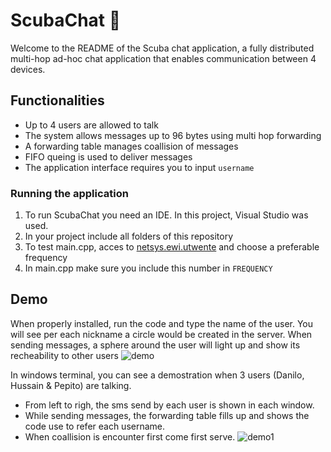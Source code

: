 # ScubaChat 🐬
Welcome to the README of the Scuba chat application, a fully distributed multi-hop ad-hoc chat application that enables communication between 4 devices.

## Functionalities
* Up to 4 users are allowed to talk
* The system allows messages up to 96 bytes using multi hop forwarding
* A forwarding table manages coallision of messages
* FIFO queing is used to deliver messages
* The application interface requires you to input `username`


### Running the application
1. To run ScubaChat you need an IDE. In this project, Visual Studio was used.
2. In your project include all folders of this repository
3. To test main.cpp, acces to [netsys.ewi.utwente](http://netsys.ewi.utwente.nl/integrationproject) and choose a preferable frequency
4. In main.cpp make sure you include this number in `FREQUENCY`

## Demo
When properly installed, run the code and type the name of the user. You will see per each nickname a circle would be created in the server.
When sending messages, a sphere around the user will light up and  show its recheability to other users
![demo](https://user-images.githubusercontent.com/70687643/151673074-73f4fbf2-9531-4a96-8fd8-9839f1d09e94.png)

In windows terminal, you can see a demostration when 3 users (Danilo, Hussain & Pepito) are talking.
- From left to righ, the sms send by each user is shown in each window.
- While sending messages, the forwarding table fills up and shows the code use to refer each username.
- When coallision is encounter first come first serve.
![demo1](https://user-images.githubusercontent.com/70687643/151673076-8e338aa8-2f2e-460b-a8cf-0d0a60a238de.png)

